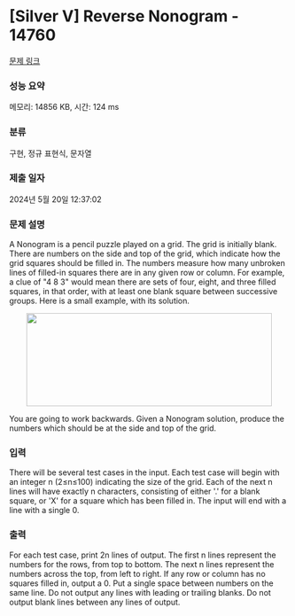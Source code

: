 # [Silver V] Reverse Nonogram - 14760 

[문제 링크](https://www.acmicpc.net/problem/14760) 

### 성능 요약

메모리: 14856 KB, 시간: 124 ms

### 분류

구현, 정규 표현식, 문자열

### 제출 일자

2024년 5월 20일 12:37:02

### 문제 설명

<p>A Nonogram is a pencil puzzle played on a grid. The grid is initially blank. There are numbers on the side and top of the grid, which indicate how the grid squares should be filled in. The numbers measure how many unbroken lines of filled-in squares there are in any given row or column. For example, a clue of "4 8 3" would mean there are sets of four, eight, and three filled squares, in that order, with at least one blank square between successive groups. Here is a small example, with its solution.</p>

<p style="text-align: center;"><img alt="" src="https://onlinejudgeimages.s3-ap-northeast-1.amazonaws.com/problem/14760/1.png" style="height:168px; width:443px"></p>

<p>You are going to work backwards. Given a Nonogram solution, produce the numbers which should be at the side and top of the grid.</p>

### 입력 

 <p>There will be several test cases in the input. Each test case will begin with an integer n (2≤n≤100) indicating the size of the grid. Each of the next n lines will have exactly n characters, consisting of either '.' for a blank square, or 'X' for a square which has been filled in. The input will end with a line with a single 0.</p>

### 출력 

 <p>For each test case, print 2n lines of output. The first n lines represent the numbers for the rows, from top to bottom. The next n lines represent the numbers across the top, from left to right. If any row or column has no squares filled in, output a 0. Put a single space between numbers on the same line. Do not output any lines with leading or trailing blanks. Do not output blank lines between any lines of output.</p>

